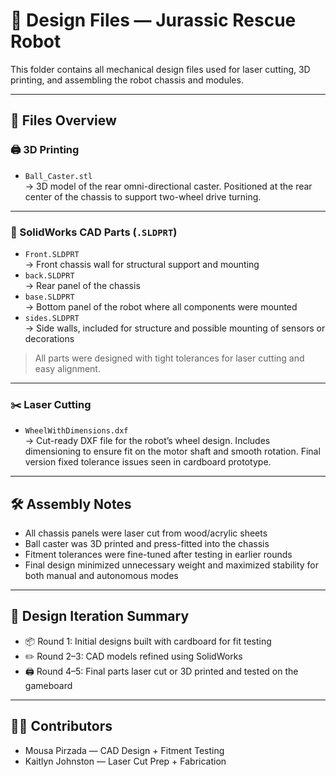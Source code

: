 # 🧩 Design Files — Jurassic Rescue Robot

This folder contains all mechanical design files used for laser cutting, 3D printing, and assembling the robot chassis and modules.

---

## 📐 Files Overview

### 🖨️ 3D Printing
- `Ball_Caster.stl`  
  → 3D model of the rear omni-directional caster. Positioned at the rear center of the chassis to support two-wheel drive turning.

---

### 🧱 SolidWorks CAD Parts (`.SLDPRT`)
- `Front.SLDPRT`  
  → Front chassis wall for structural support and mounting  
- `back.SLDPRT`  
  → Rear panel of the chassis  
- `base.SLDPRT`  
  → Bottom panel of the robot where all components were mounted  
- `sides.SLDPRT`  
  → Side walls, included for structure and possible mounting of sensors or decorations

> All parts were designed with tight tolerances for laser cutting and easy alignment.

---

### ✂️ Laser Cutting
- `WheelWithDimensions.dxf`  
  → Cut-ready DXF file for the robot’s wheel design. Includes dimensioning to ensure fit on the motor shaft and smooth rotation. Final version fixed tolerance issues seen in cardboard prototype.

---

## 🛠️ Assembly Notes

- All chassis panels were laser cut from wood/acrylic sheets
- Ball caster was 3D printed and press-fitted into the chassis
- Fitment tolerances were fine-tuned after testing in earlier rounds
- Final design minimized unnecessary weight and maximized stability for both manual and autonomous modes

---

## 🧪 Design Iteration Summary

- 📦 Round 1: Initial designs built with cardboard for fit testing  
- ✏️ Round 2–3: CAD models refined using SolidWorks  
- 🖨️ Round 4–5: Final parts laser cut or 3D printed and tested on the gameboard

---

## 👨‍💻 Contributors

- Mousa Pirzada — CAD Design + Fitment Testing  
- Kaitlyn Johnston — Laser Cut Prep + Fabrication
